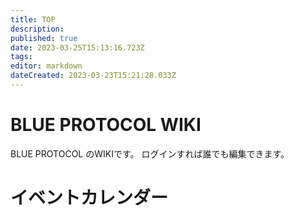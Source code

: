 ```yaml
---
title: TOP
description: 
published: true
date: 2023-03-25T15:13:16.723Z
tags: 
editor: markdown
dateCreated: 2023-03-23T15:21:28.033Z
---
```


# BLUE PROTOCOL WIKI
BLUE PROTOCOL のWIKIです。
ログインすれば誰でも編集できます。

# イベントカレンダー
<div id="calendar"></div>